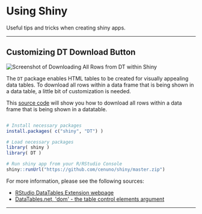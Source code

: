 # Using Shiny

Useful tips and tricks when creating shiny apps.
****

## Customizing DT Download Button

![Screenshot of Downloading All Rows from DT within Shiny](https://github.com/cenuno/shiny/raw/master/Images/Screen%20Shot%202017-06-23%20at%203.16.36%20PM.png)

The `DT` package enables HTML tables to be created for visually appealing data tables. To download all rows within a data frame that is being shown in a data table, a little bit of customization is needed. 

This [source code](https://github.com/cenuno/shiny/blob/master/datatable_Buttons_Customization.R) will show you how to download all rows within a data frame that is being shown in a datatable.

```R

# Install necessary packages
install.packages( c("shiny", "DT") )

# Load necessary packages
library( shiny )
library( DT )

# Run shiny app from your R/RStudio Console
shiny::runUrl("https://github.com/cenuno/shiny/master.zip")
```

For more information, please see the following sources:

* [RStudio DataTables Extension webpage](https://rstudio.github.io/DT/extensions.html)
* [DataTables.net, 'dom' - the table control elements argument](https://datatables.net/reference/option/dom)
****
